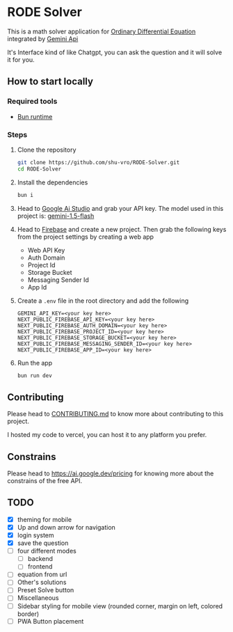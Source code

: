 # RODE Solver

This is a math solver application for [Ordinary Differential Equation](https://en.wikipedia.org/wiki/Ordinary_differential_equation) integrated by [Gemini Api](https://ai.google.dev/aistudio/)

It's Interface kind of like Chatgpt, you can ask the question and it will solve it for you.

## How to start locally

### Required tools

-   [Bun runtime](https://bun.sh/docs/installation)

### Steps

1. Clone the repository
    ```bash
    git clone https://github.com/shu-vro/RODE-Solver.git
    cd RODE-Solver
    ```
2. Install the dependencies
    ```bash
    bun i
    ```
3. Head to [Google Ai Studio](https://ai.google.dev/aistudio/) and grab your API key. The model used in this project is: [gemini-1.5-flash](https://developers.googleblog.com/en/gemini-15-pro-and-15-flash-now-available/)

4. Head to [Firebase](https://firebase.google.com/) and create a new project. Then grab the following keys from the project settings by creating a web app

    - Web API Key
    - Auth Domain
    - Project Id
    - Storage Bucket
    - Messaging Sender Id
    - App Id

5. Create a `.env` file in the root directory and add the following

    ```env
    GEMINI_API_KEY=<your key here>
    NEXT_PUBLIC_FIREBASE_API_KEY=<your key here>
    NEXT_PUBLIC_FIREBASE_AUTH_DOMAIN=<your key here>
    NEXT_PUBLIC_FIREBASE_PROJECT_ID=<your key here>
    NEXT_PUBLIC_FIREBASE_STORAGE_BUCKET=<your key here>
    NEXT_PUBLIC_FIREBASE_MESSAGING_SENDER_ID=<your key here>
    NEXT_PUBLIC_FIREBASE_APP_ID=<your key here>
    ```

6. Run the app
    ```bash
    bun run dev
    ```

## Contributing

Please head to [CONTRIBUTING.md](CONTRIBUTING.md) to know more about contributing to this project.

I hosted my code to vercel, you can host it to any platform you prefer.

## Constrains

Please head to https://ai.google.dev/pricing for knowing more about the constrains of the free API.

## TODO

-   [x] theming for mobile
-   [x] Up and down arrow for navigation
-   [x] login system
-   [x] save the question
-   [ ] four different modes
    -   [ ] backend
    -   [ ] frontend
-   [ ] equation from url
-   [ ] Other's solutions
-   [ ] Preset Solve button
-   [ ] Miscellaneous
-   [ ] Sidebar styling for mobile view (rounded corner, margin on left, colored border)
-   [ ] PWA Button placement
